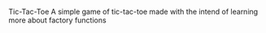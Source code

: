 Tic-Tac-Toe
A simple game of tic-tac-toe made with the intend of learning more about factory functions 
 